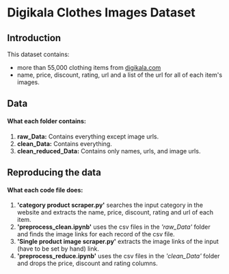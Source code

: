 # Digikala Clothes Images Dataset

## Introduction
This dataset contains:
- more than 55,000 clothing items from [digikala.com](https://www.digikala.com/)
- name, price, discount, rating, url and a list of the url for all of each item's images.

## Data

#### What each folder contains:
1. **raw_Data:** Contains everything except image urls.
2. **clean_Data:** Contains everything.
3. **clean_reduced_Data:** Contains only names, urls, and image urls.

## Reproducing the data

#### What each code file does:
1. **'category product scraper.py'** searches the input category in the website and extracts the name, price, discount, rating and url of each item.
2. **'preprocess_clean.ipynb'** uses the csv files in the *'raw_Data'* folder and finds the image links for each record of the csv file.
3. **'Single product image scraper.py'** extracts the image links of the input (have to be set by hand) link.
4. **'preprocess_reduce.ipynb'** uses the csv files in the *'clean_Data'* folder and drops the price, discount and rating columns.
